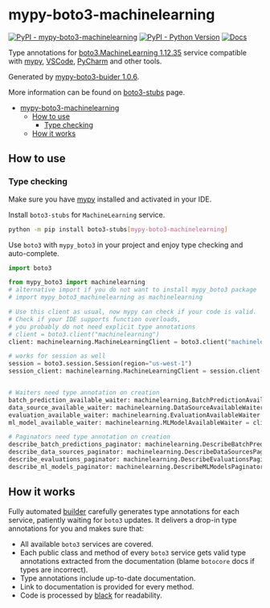 # mypy-boto3-machinelearning

[![PyPI - mypy-boto3-machinelearning](https://img.shields.io/pypi/v/mypy-boto3-machinelearning.svg?color=blue)](https://pypi.org/project/mypy-boto3-machinelearning)
[![PyPI - Python Version](https://img.shields.io/pypi/pyversions/mypy-boto3-machinelearning.svg?color=blue)](https://pypi.org/project/mypy-boto3-machinelearning)
[![Docs](https://img.shields.io/readthedocs/mypy-boto3-builder.svg?color=blue)](https://mypy-boto3-builder.readthedocs.io/)

Type annotations for
[boto3.MachineLearning 1.12.35](https://boto3.amazonaws.com/v1/documentation/api/1.12.35/reference/services/machinelearning.html#MachineLearning) service
compatible with [mypy](https://github.com/python/mypy), [VSCode](https://code.visualstudio.com/),
[PyCharm](https://www.jetbrains.com/pycharm/) and other tools.

Generated by [mypy-boto3-buider 1.0.6](https://github.com/vemel/mypy_boto3_builder).

More information can be found on [boto3-stubs](https://pypi.org/project/boto3-stubs/) page.

- [mypy-boto3-machinelearning](#mypy-boto3-machinelearning)
  - [How to use](#how-to-use)
    - [Type checking](#type-checking)
  - [How it works](#how-it-works)

## How to use

### Type checking

Make sure you have [mypy](https://github.com/python/mypy) installed and activated in your IDE.

Install `boto3-stubs` for `MachineLearning` service.

```bash
python -m pip install boto3-stubs[mypy-boto3-machinelearning]
```

Use `boto3` with `mypy_boto3` in your project and enjoy type checking and auto-complete.

```python
import boto3

from mypy_boto3 import machinelearning
# alternative import if you do not want to install mypy_boto3 package
# import mypy_boto3_machinelearning as machinelearning

# Use this client as usual, now mypy can check if your code is valid.
# Check if your IDE supports function overloads,
# you probably do not need explicit type annotations
# client = boto3.client("machinelearning")
client: machinelearning.MachineLearningClient = boto3.client("machinelearning")

# works for session as well
session = boto3.session.Session(region="us-west-1")
session_client: machinelearning.MachineLearningClient = session.client("machinelearning")


# Waiters need type annotation on creation
batch_prediction_available_waiter: machinelearning.BatchPredictionAvailableWaiter = client.get_waiter("batch_prediction_available")
data_source_available_waiter: machinelearning.DataSourceAvailableWaiter = client.get_waiter("data_source_available")
evaluation_available_waiter: machinelearning.EvaluationAvailableWaiter = client.get_waiter("evaluation_available")
ml_model_available_waiter: machinelearning.MLModelAvailableWaiter = client.get_waiter("ml_model_available")

# Paginators need type annotation on creation
describe_batch_predictions_paginator: machinelearning.DescribeBatchPredictionsPaginator = client.get_paginator("describe_batch_predictions")
describe_data_sources_paginator: machinelearning.DescribeDataSourcesPaginator = client.get_paginator("describe_data_sources")
describe_evaluations_paginator: machinelearning.DescribeEvaluationsPaginator = client.get_paginator("describe_evaluations")
describe_ml_models_paginator: machinelearning.DescribeMLModelsPaginator = client.get_paginator("describe_ml_models")
```

## How it works

Fully automated [builder](https://github.com/vemel/mypy_boto3_builder) carefully generates
type annotations for each service, patiently waiting for `boto3` updates. It delivers
a drop-in type annotations for you and makes sure that:

- All available `boto3` services are covered.
- Each public class and method of every `boto3` service gets valid type annotations
  extracted from the documentation (blame `botocore` docs if types are incorrect).
- Type annotations include up-to-date documentation.
- Link to documentation is provided for every method.
- Code is processed by [black](https://github.com/psf/black) for readability.